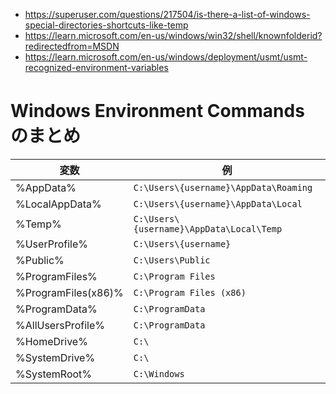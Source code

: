 
* https://superuser.com/questions/217504/is-there-a-list-of-windows-special-directories-shortcuts-like-temp
* https://learn.microsoft.com/en-us/windows/win32/shell/knownfolderid?redirectedfrom=MSDN
* https://learn.microsoft.com/en-us/windows/deployment/usmt/usmt-recognized-environment-variables


# Windows Environment Commands　のまとめ

|変数|例|
|-|-|
|%AppData%|`C:\Users\{username}\AppData\Roaming`|
|%LocalAppData%|`C:\Users\{username}\AppData\Local`|
|%Temp%|`C:\Users\{username}\AppData\Local\Temp`|
|%UserProfile%|`C:\Users\{username}`|
|%Public%|`C:\Users\Public`|
|%ProgramFiles%|`C:\Program Files`|
|%ProgramFiles(x86)%|`C:\Program Files (x86)`|
|%ProgramData%|`C:\ProgramData`|
|%AllUsersProfile% |`C:\ProgramData`|
|%HomeDrive%|`C:\`|
|%SystemDrive%|`C:\`|
|%SystemRoot%|`C:\Windows`|

